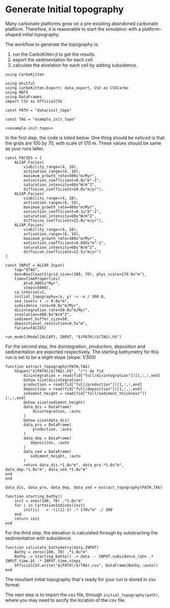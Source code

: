 # Generate Initial topography

Many carbonate platforms grow on a pre-exisiting abandoned carbonate platform. Therefore, it is reasonable to start the simulation with a platform-shaped initial topography.

The workflow to generate the topography is:
1) run the CarboKitten.jl to get the results.
2) export the sedimentation for each cell.
3) calculate the elvelation for each cell by adding subsidence. 

``` {.julia file=examples/initial_topography/get_init_topo.jl}
using CarboKitten

using Unitful
using CarboKitten.Export: data_export, CSV as CSVCarbo
using HDF5
using DataFrames
import CSV as OfficialCSV

const PATH = "data/init_topo"

const TAG = "example_init_topo"

<<example-init-topo>>
```
In the first step, the code is listed below. One thing should be noticed is that the grids are 100 by 70, with scale of 170 m. These values should be same as your runs lalter.
``` {.julia #example-init-topo}
const FACIES = [
    ALCAP.Facies(
        viability_range=(4, 10),
        activation_range=(6, 10),
        maximum_growth_rate=500u"m/Myr",
        extinction_coefficient=0.8u"m^-1",
        saturation_intensity=60u"W/m^2",
        diffusion_coefficient=50.0u"m/yr"),
    ALCAP.Facies(
        viability_range=(4, 10),
        activation_range=(6, 10),
        maximum_growth_rate=400u"m/Myr",
        extinction_coefficient=0.1u"m^-1",
        saturation_intensity=60u"W/m^2",
        diffusion_coefficient=25.0u"m/yr"),
    ALCAP.Facies(
        viability_range=(4, 10),
        activation_range=(6, 10),
        maximum_growth_rate=100u"m/Myr",
        extinction_coefficient=0.005u"m^-1",
        saturation_intensity=60u"W/m^2",
        diffusion_coefficient=12.5u"m/yr")
]

const INPUT = ALCAP.Input(
    tag="$TAG",
    box=Box{Coast}(grid_size=(100, 70), phys_scale=170.0u"m"),
    time=TimeProperties(
        Δt=0.0001u"Myr",
        steps=5000),
    ca_interval=1,
    initial_topography=(x, y) -> -x / 300.0,
    sea_level= t -> 0.0u"m",
    subsidence_rate=50.0u"m/Myr",
    disintegration_rate=50.0u"m/Myr",
    insolation=400.0u"W/m^2",
    sediment_buffer_size=50,
    depositional_resolution=0.5u"m",
    facies=FACIES)

run_model(Model{ALCAP}, INPUT, "$(PATH)/$(TAG).h5")
```

For the second step, the disintegration, production, deposition and sedimentation are exported respectively. The starting bathymetry for this run is set to be a slight slope (slope: 1/300)

``` {.julia #example-init-topo}
function extract_topography(PATH,TAG)
    h5open("$(PATH)/$(TAG).h5", "r") do fid
        disintegration = read(fid["full/disintegration"])[1,:,:,end]
        @show size(disintegration)
        production = read(fid["full/production"])[1,:,:,end]
        deposition = read(fid["full/deposition"])[1,:,:,end]
        sediment_height = read(fid["full/sediment_thickness"])[:,:,end]
        @show size(sediment_height)
        data_dis = DataFrame(
            disintegration, :auto
        )
        @show size(data_dis)
        data_pro = DataFrame(
            production, :auto
        )   
        data_dep = DataFrame(
           deposition, :auto
        )
        data_sed = DataFrame(
           sediment_height, :auto
        )
        return data_dis.*1.0u"m", data_pro.*1.0u"m", data_dep.*1.0u"m", data_sed.*1.0u"m"
end
end

data_dis, data_pro, data_dep, data_sed = extract_topography(PATH,TAG)

function starting_bathy()
    init = ones(100, 70) .*1.0u"m"
    for i in CartesianIndices(init)
        init[i]   = -(i[1]-1) .* 170u"m" ./ 300
    end
    return init
end
```

For the third step, the elevation is calculated through by substracting the sedimentation with subsidence. 

``` {.julia #example-init-topo}
function calculate_bathymetry(data,INPUT)
    Bathy = zeros(100, 70) .*1.0u"m"
    Bathy .= starting_bathy() .+ data .- INPUT.subsidence_rate .* INPUT.time.Δt .* INPUT.time.steps
    OfficialCSV.write("$(PATH)/$(TAG).csv", DataFrame(Bathy,:auto))
end
```

The resultant initial topography that's ready for your run is stored in csv format. 

The next step is to import the csv file, through `initial_topography(path)`, where you may need to secify the location of the csv file. 

